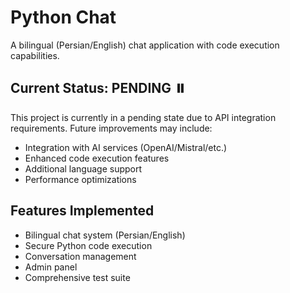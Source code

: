 # Python Chat

A bilingual (Persian/English) chat application with code execution capabilities.

## Current Status: PENDING ⏸️

This project is currently in a pending state due to API integration requirements. Future improvements may include:

- Integration with AI services (OpenAI/Mistral/etc.)
- Enhanced code execution features
- Additional language support
- Performance optimizations

## Features Implemented
- Bilingual chat system (Persian/English)
- Secure Python code execution
- Conversation management
- Admin panel
- Comprehensive test suite